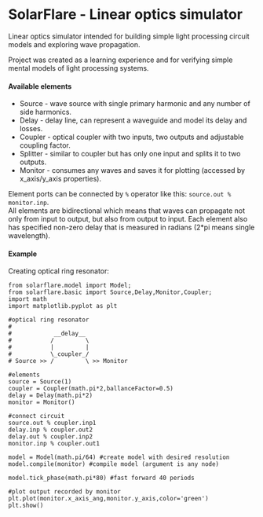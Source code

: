 # SolarFlare - Linear optics simulator

Linear optics simulator intended for building simple light processing circuit models and
exploring wave propagation.

Project was created as a learning experience and for verifying simple mental models of
light processing systems.

#### Available elements
* Source - wave source with single primary harmonic and any number of side harmonics.
* Delay - delay line, can represent a waveguide and model its delay and losses.
* Coupler - optical coupler with two inputs, two outputs and adjustable coupling factor.
* Splitter - similar to coupler but has only one input and splits it to two outputs.
* Monitor - consumes any waves and saves it for plotting (accessed by x_axis/y_axis properties).

Element ports can be connected by `%` operator like this: `source.out % monitor.inp`.<br>
All elements are bidirectional which means that waves can propagate not only from input to output, but
also from output to input. Each element also has specified non-zero delay that is measured in radians
(2*pi means single wavelength).

#### Example
Creating optical ring resonator:
```
from solarflare.model import Model;
from solarflare.basic import Source,Delay,Monitor,Coupler;
import math
import matplotlib.pyplot as plt

#optical ring resonator
#
#            __delay__
#           /         \
#           |         |
#           \_coupler_/
# Source >> /         \ >> Monitor

#elements
source = Source(1)
coupler = Coupler(math.pi*2,ballanceFactor=0.5)
delay = Delay(math.pi*2)
monitor = Monitor()

#connect circuit
source.out % coupler.inp1
delay.inp % coupler.out2
delay.out % coupler.inp2
monitor.inp % coupler.out1

model = Model(math.pi/64) #create model with desired resolution
model.compile(monitor) #compile model (argument is any node)

model.tick_phase(math.pi*80) #fast forward 40 periods

#plot output recorded by monitor
plt.plot(monitor.x_axis_ang,monitor.y_axis,color='green')
plt.show()
```